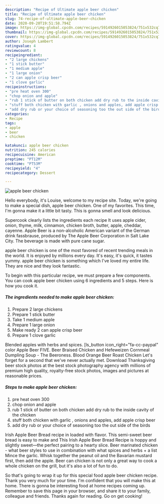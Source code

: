 ```yaml
---
description: "Recipe of Ultimate apple beer chicken"
title: "Recipe of Ultimate apple beer chicken"
slug: 74-recipe-of-ultimate-apple-beer-chicken
date: 2020-09-20T19:51:58.794Z
image: https://img-global.cpcdn.com/recipes/5914926015053824/751x532cq70/apple-beer-chicken-recipe-main-photo.jpg
thumbnail: https://img-global.cpcdn.com/recipes/5914926015053824/751x532cq70/apple-beer-chicken-recipe-main-photo.jpg
cover: https://img-global.cpcdn.com/recipes/5914926015053824/751x532cq70/apple-beer-chicken-recipe-main-photo.jpg
author: Joseph Lambert
ratingvalue: 4
reviewcount: 8
recipeingredient:
- "2 large chickens"
- "1 stick butter"
- "1 medium apple"
- "1 large onion"
- "2 can apple crisp beer"
- "1 clove garlic"
recipeinstructions:
- "pre heat oven 300"
- "chop onion and apple"
- "rub 1 stick of butter on both chicken add dry rub to the inside cavity of the chicken"
- "stuff both chicken with garlic , onions and apples, add apple crisp beer"
- "add dry rub or your choice of seasoning too the out side of the birds"
categories:
- Recipe
tags:
- apple
- beer
- chicken

katakunci: apple beer chicken 
nutrition: 245 calories
recipecuisine: American
preptime: "PT12M"
cooktime: "PT53M"
recipeyield: "4"
recipecategory: Dessert

---
```



![apple beer chicken](https://img-global.cpcdn.com/recipes/5914926015053824/751x532cq70/apple-beer-chicken-recipe-main-photo.jpg)

Hello everybody, it's Louise, welcome to my recipe site. Today, we're going to make a special dish, apple beer chicken. One of my favorites. This time, I'm gonna make it a little bit tasty. This is gonna smell and look delicious.

Supercook clearly lists the ingredients each recipe It uses apple cider, onion, thyme, milk, cinnamon, chicken broth, butter, apple, cheddar, cayenne. Apple Beer is a non-alcoholic American variant of the German drink fassbrause, produced by The Apple Beer Corporation in Salt Lake City. The beverage is made with pure cane sugar.

apple beer chicken is one of the most favored of recent trending meals in the world. It is enjoyed by millions every day. It's easy, it's quick, it tastes yummy. apple beer chicken is something which I've loved my entire life. They are nice and they look fantastic.


To begin with this particular recipe, we must prepare a few components. You can cook apple beer chicken using 6 ingredients and 5 steps. Here is how you cook it.

##### The ingredients needed to make apple beer chicken:

1. Prepare 2 large chickens
1. Prepare 1 stick butter
1. Take 1 medium apple
1. Prepare 1 large onion
1. Make ready 2 can apple crisp beer
1. Prepare 1 clove garlic


Blended apples with herbs and spices. [ls_button icon_right=&#34;fa-cc-paypal&#34; color Apple Beer FIVE. Beer Braised Chicken and Hefeweizen Cornmeal Dumpling Soup - The Beeroness. Blood Orange Beer Roast Chicken Let&#39;s forget for a second that we&#39;ve never actually met. Download Thanksgiving beer stock photos at the best stock photography agency with millions of premium high quality, royalty-free stock photos, images and pictures at reasonable prices. 

##### Steps to make apple beer chicken:

1. pre heat oven 300
1. chop onion and apple
1. rub 1 stick of butter on both chicken add dry rub to the inside cavity of the chicken
1. stuff both chicken with garlic , onions and apples, add apple crisp beer
1. add dry rub or your choice of seasoning too the out side of the birds


Irish Apple Beer Bread recipe in loaded with flavor. This semi-sweet beer bread is easy to make and This Irish Apple Beer Bread Recipe is hoppy and slightly sweet—the perfect pairing to a hearty slice. Beer marinated chicken - what beer styles to use in combination with what spices and herbs + a list Mince the garlic. Whisk together the peanut oil and the Bavarian mustard first, then add the apple. Beer can chicken is not only a great way to cook a whole chicken on the grill, but it&#39;s also a lot of fun to do. 

So that's going to wrap it up for this special food apple beer chicken recipe. Thank you very much for your time. I'm confident that you will make this at home. There is gonna be interesting food at home recipes coming up. Remember to save this page in your browser, and share it to your family, colleague and friends. Thanks again for reading. Go on get cooking!
